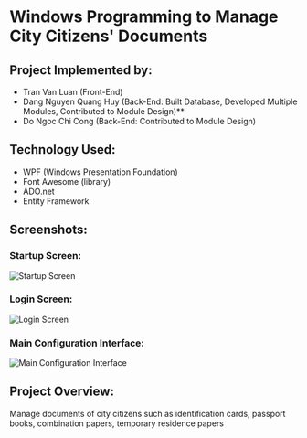 # Windows Programming to Manage City Citizens' Documents

## Project Implemented by:

- Tran Van Luan (Front-End)
- Dang Nguyen Quang Huy (Back-End: Built Database, Developed Multiple Modules, Contributed to Module Design)**
- Do Ngoc Chi Cong (Back-End: Contributed to Module Design)


## Technology Used:

- WPF (Windows Presentation Foundation)
- Font Awesome (library)
- ADO.net
- Entity Framework

## Screenshots:

### Startup Screen:
![Startup Screen](https://github.com/ZeusCoderBE/Manage-city-citizens-paperwork/assets/117000361/6a338efb-b6d9-405c-8a61-2f38a17e25dc)

### Login Screen:
![Login Screen](https://github.com/ZeusCoderBE/Manage-city-citizens-paperwork/assets/117000361/10add3f7-41e4-4756-bb44-cdf2bb1245f6)

### Main Configuration Interface:
![Main Configuration Interface](https://github.com/ZeusCoderBE/Manage-city-citizens-paperwork/assets/117000361/864edec1-14ae-4d3a-8c27-ad1819346661)

## Project Overview:

Manage documents of city citizens such as identification cards, passport books, combination papers, temporary residence papers
